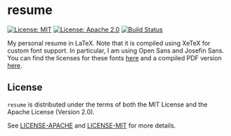 # resume

[![License: MIT](https://img.shields.io/badge/License-MIT-yellow.svg)](https://opensource.org/licenses/MIT)
[![License: Apache 2.0](https://img.shields.io/badge/License-Apache%202.0-blue.svg)](https://opensource.org/licenses/Apache-2.0)
[![Build Status](https://travis-ci.org/jeffrey-xiao/resume.svg?branch=master)](https://travis-ci.org/jeffrey-xiao/resume)

My personal resume in LaTeX. Note that it is compiled using XeTeX for custom font support. In
particular, I am using Open Sans and Josefin Sans. You can find the licenses for these fonts
[here](https://fonts.google.com/attribution) and a compiled PDF version
[here](https://s3.amazonaws.com/jeffreyxiao-resume/resume.pdf).

## License

`resume` is distributed under the terms of both the MIT License and the Apache License (Version
2.0).

See [LICENSE-APACHE](LICENSE-APACHE) and [LICENSE-MIT](LICENSE-MIT) for more details.
